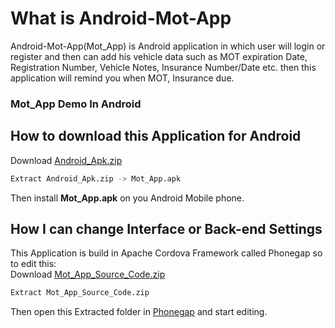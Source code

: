 # What is Android-Mot-App
Android-Mot-App(Mot_App) is Android application in which user will login or register and then can add his vehicle data such as MOT expiration Date, Registration Number, Vehicle Notes, Insurance Number/Date etc. then this application will remind you when MOT, Insurance due.
### Mot_App Demo In Android 

## How to download this Application for Android
Download [Android_Apk.zip](https://github.com/umerk4466/Android-Mot-App/blob/master/Android_Apk.zip)
```bash
Extract Android_Apk.zip -> Mot_App.apk
```
Then install <strong>Mot_App.apk</strong> on you Android Mobile phone.
## How I can change Interface or Back-end Settings
This Application is build in Apache Cordova Framework called Phonegap so to edit this:<br>
Download [Mot_App_Source_Code.zip](https://github.com/umerk4466/Android-Mot-App/blob/master/Mot_App_Source_Code.zip)
```bash
Extract Mot_App_Source_Code.zip
```
Then open this Extracted folder in [Phonegap](https://phonegap.com/) and start editing.

